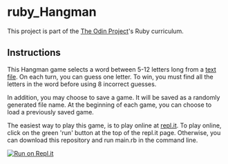 # ruby_Hangman
This project is part of the [The Odin Project](https://www.theodinproject.com/courses/ruby-programming/lessons/file-i-o-and-serialization)'s Ruby curriculum. 

## Instructions
This Hangman game selects a word between 5-12 letters long from a [text file](https://www.scrapmaker.com/view/twelve-dicts/5desk.txt). On each turn, you can guess one letter. To win, you must find all the letters in the word before using 8 incorrect guesses.

In addition, you may choose to save a game. It will be saved as a randomly generated file name. At the beginning of each game, you can choose to load a previously saved game.

The easiest way to play this game, is to play online at [repl.it](https://repl.it/@rlmoser/rubyhangman). To play online, click on the green 'run' button at the top of the repl.it page. Otherwise, you can download this repository and run main.rb in the command line. 

[![Run on Repl.it](https://repl.it/badge/github/rlmoser99/ruby_hangman)](https://repl.it/github/rlmoser99/ruby_hangman)
